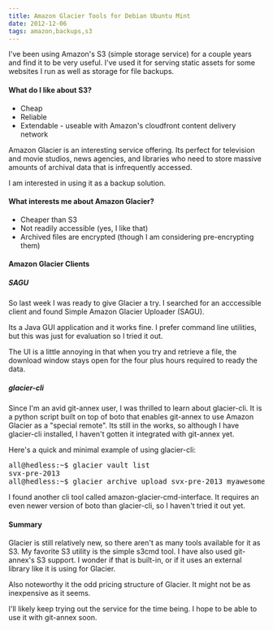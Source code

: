 ```yaml
---
title: Amazon Glacier Tools for Debian Ubuntu Mint
date: 2012-12-06
tags: amazon,backups,s3
---
```

I've been using Amazon's S3 (simple storage service) for a couple years and find it to be very useful. I've used it for serving static assets for some websites I run as well as storage for file backups.

#### What do I like about S3?

* Cheap
* Reliable
* Extendable - useable with Amazon's cloudfront content delivery network

Amazon Glacier is an interesting service offering. Its perfect for television and movie studios, news agencies, and libraries who need to store massive amounts of archival data that is infrequently accessed.

I am interested in using it as a backup solution.

#### What interests me about Amazon Glacier?

* Cheaper than S3
* Not readily accessible (yes, I like that)
* Archived files are encrypted (though I am considering pre-encrypting them)

#### Amazon Glacier Clients

##### SAGU

So last week I was ready to give Glacier a try. I searched for an acccessible client and found Simple Amazon Glacier Uploader (SAGU).

Its a Java GUI application and it works fine. I prefer command line utilities, but this was just for evaluation so I tried it out.

The UI is a little annoying in that when you try and retrieve a file, the download window stays open for the four plus hours required to ready the data.

##### glacier-cli

Since I'm an avid git-annex user, I was thrilled to learn about glacier-cli. It is a python script built on top of boto that enables git-annex to use Amazon Glacier as a "special remote". Its still in the works, so although I have glacier-cli installed, I haven't gotten it integrated with git-annex yet.

Here's a quick and minimal example of using glacier-cli:

<pre>
all@hedless:~$ glacier vault list
svx-pre-2013
all@hedless:~$ glacier archive upload svx-pre-2013 myawesomearchive.dar
</pre>

I found another cli tool called amazon-glacier-cmd-interface. It requires an even newer version of boto than glacier-cli, so I haven't tried it out yet.

#### Summary

Glacier is still relatively new, so there aren't as many tools available for it as S3. My favorite S3 utility is the simple s3cmd tool. I have also used git-annex's S3 support. I wonder if that is built-in, or if it uses an external library like it is using for Glacier.

Also noteworthy it the odd pricing structure of Glacier. It might not be as inexpensive as it seems.

I'll likely keep trying out the service for the time being. I hope to be able to use it with git-annex soon.

